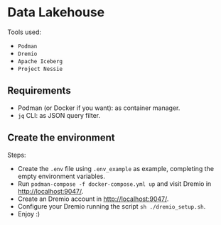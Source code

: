 # Data Lakehouse

Tools used:
- `Podman`
- `Dremio`
- `Apache Iceberg`
- `Project Nessie`

## Requirements

- Podman (or Docker if you want): as container manager.
- `jq` CLI: as JSON query filter.

## Create the environment

Steps:
- Create the `.env` file using `.env_example` as example, completing the empty environment variables.
- Run `podman-compose -f docker-compose.yml up` and visit Dremio in [http://localhost:9047/](http://localhost:9047/).
- Create an Dremio account in [http://localhost:9047/](http://localhost:9047/).
- Configure your Dremio running the script `sh ./dremio_setup.sh`.
- Enjoy :)
